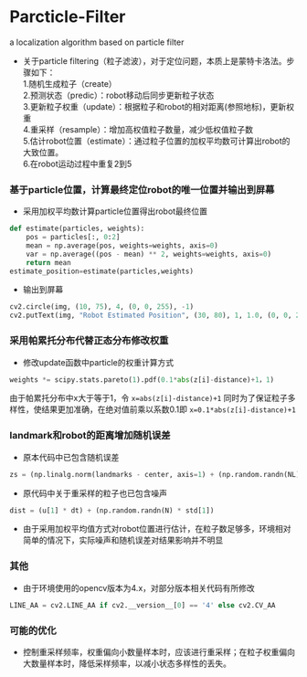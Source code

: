 # Parcticle-Filter
a localization algorithm based on particle filter<br>

* 关于particle filtering（粒子滤波），对于定位问题，本质上是蒙特卡洛法。步骤如下：<br>
  1.随机生成粒子（create）<br>
  2.预测状态（predic）：robot移动后同步更新粒子状态<br>
  3.更新粒子权重（update）：根据粒子和robot的相对距离(参照地标)，更新权重<br>
  4.重采样（resample）：增加高权值粒子数量，减少低权值粒子数<br>
  5.估计robot位置（estimate）：通过粒子位置的加权平均数可计算出robot的大致位置。<br>
  6.在robot运动过程中重复2到5<br>

### 基于particle位置，计算最终定位robot的唯一位置并输出到屏幕

* 采用加权平均数计算particle位置得出robot最终位置
```python
def estimate(particles, weights):
    pos = particles[:, 0:2]
    mean = np.average(pos, weights=weights, axis=0)
    var = np.average((pos - mean) ** 2, weights=weights, axis=0)
    return mean
estimate_position=estimate(particles,weights)
```
* 输出到屏幕
```python
cv2.circle(img, (10, 75), 4, (0, 0, 255), -1)
cv2.putText(img, "Robot Estimated Position", (30, 80), 1, 1.0, (0, 0, 255))
```

### 采用帕累托分布代替正态分布修改权重

* 修改update函数中particle的权重计算方式
```python
weights *= scipy.stats.pareto(1).pdf(0.1*abs(z[i]-distance)+1，1)
```
由于帕累托分布中x大于等于1，令
`x=abs(z[i]-distance)+1`
同时为了保证粒子多样性，使结果更加准确，在绝对值前乘以系数0.1即
`x=0.1*abs(z[i]-distance)+1`

### landmark和robot的距离增加随机误差

* 原本代码中已包含随机误差
```python
zs = (np.linalg.norm(landmarks - center, axis=1) + (np.random.randn(NL) * sensor_std_err))
```
* 原代码中关于重采样的粒子也已包含噪声
```python
dist = (u[1] * dt) + (np.random.randn(N) * std[1])
```

* 由于采用加权平均值方式对robot位置进行估计，在粒子数足够多，环境相对简单的情况下，实际噪声和随机误差对结果影响并不明显

### 其他

* 由于环境使用的opencv版本为4.x，对部分版本相关代码有所修改
```python
LINE_AA = cv2.LINE_AA if cv2.__version__[0] == '4' else cv2.CV_AA
```
### 可能的优化
* 控制重采样频率，权重偏向小数量样本时，应该进行重采样；在粒子权重偏向大数量样本时，降低采样频率，以减小状态多样性的丢失。
